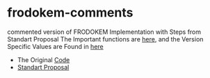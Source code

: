 # frodokem-comments
commented version of FRODOKEM Implementation with Steps from Standart Proposal
The Important functions are [here](./impl.go), and the Version Specific Values are Found in [here](./types.go)

- The Original [Code](https://github.com/kuking/go-frodokem)
- [Standart Proposal](https://frodokem.org/files/FrodoKEM_standard_proposal_20241205.pdf)

